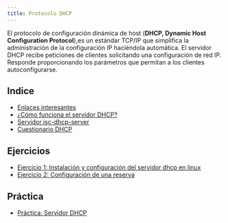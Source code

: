 ```yaml
---
title: Protocolo DHCP
---
```

El  protocolo  de  configuración  dinámica  de  host  (**DHCP, Dynamic Host Configuration Protocol**),es un estándar TCP/IP que  simplifica  la  administración  de  la  configuración  IP haciéndola automática. 
El  servidor  DHCP  recibe  peticiones  de  clientes  solicitando una  configuración  de  red  IP.  Responde  proporcionando  los parámetros que permitan a los clientes autoconfigurarse. 

## Indice

* [Enlaces interesantes](enlaces.html)
* [¿Cómo funciona el servidor DHCP?](dhcp.html)
* [Servidor isc-dhcp-server](isc-dhcp-server.html)
* [Cuestionario DHCP](cuestionario.html)

## Ejercicios

* [Ejercicio 1: Instalación y configuración del servidor dhcp en linux](ejercicio1.html)
* [Ejercicio 2: Configuración de una reserva](ejercicio2.html)

## Práctica

* [Práctica: Servidor DHCP](practica_dhcp.html)

